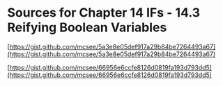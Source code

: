 # Sources for Chapter 14 IFs - 14.3 Reifying Boolean Variables


[https://gist.github.com/mcsee/5a3e8e05def917a29b84be7264493a67](https://gist.github.com/mcsee/5a3e8e05def917a29b84be7264493a67)

[https://gist.github.com/mcsee/66956e6ccfe8126d0819fa193d793dd5](https://gist.github.com/mcsee/66956e6ccfe8126d0819fa193d793dd5)